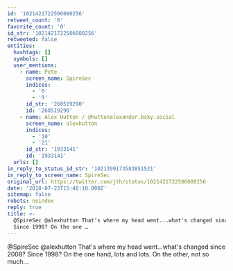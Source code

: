 ```yaml
---
id: '1021421722506080256'
retweet_count: '0'
favorite_count: '0'
id_str: '1021421722506080256'
retweeted: false
entities:
  hashtags: []
  symbols: []
  user_mentions:
    - name: Pete
      screen_name: SpireSec
      indices:
        - '0'
        - '9'
      id_str: '260519290'
      id: '260519290'
    - name: Alex Hutton / @huttonalexander.bsky.social
      screen_name: alexhutton
      indices:
        - '10'
        - '21'
      id_str: '1933141'
      id: '1933141'
  urls: []
in_reply_to_status_id_str: '1021399173583851521'
in_reply_to_screen_name: SpireSec
original_url: https://twitter.com/jth/status/1021421722506080256
date: '2018-07-23T15:48:10.000Z'
sitemap: false
robots: noindex
reply: true
title: >-
  @SpireSec @alexhutton That's where my head went...what's changed since 2008?
  Since 1998? On the one …
---
```


@SpireSec @alexhutton That's where my head went...what's changed since 2008? Since 1998? On the one hand, lots and lots. On the other, not so much...